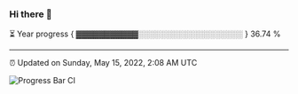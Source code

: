 ### Hi there 👋

⏳ Year progress { ▓▓▓▓▓▓▓▓▓▓▓░░░░░░░░░░░░░░░░░░░ } 36.74 %

---

⏰ Updated on Sunday, May 15, 2022, 2:08 AM UTC

![Progress Bar CI](https://github.com/arthurbuhl/arthurbuhl/workflows/Progress%20Bar%20CI/badge.svg)
